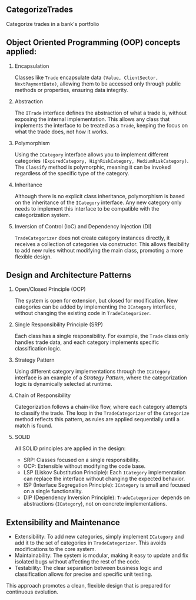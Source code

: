 ## CategorizeTrades
Categorize trades in a bank's portfolio

## Object Oriented Programming (OOP) concepts applied:
1. Encapsulation

   Classes like `Trade` encapsulate data `(Value, ClientSector, NextPaymentDate)`, allowing them to be accessed only through public methods or properties, ensuring data integrity.

2. Abstraction
   
   The `ITrade` interface defines the abstraction of what a trade is, without exposing the internal implementation. This allows any class that implements the interface to be treated as a `Trade`, keeping the focus on what the trade does, not how it works.

3. Polymorphism
   
   Using the `ICategory` interface allows you to implement different categories `(ExpiredCategory, HighRiskCategory, MediumRiskCategory)`. The `Classify` method is polymorphic, meaning it can be invoked regardless of the specific type of the category.

4. Inheritance
   
   Although there is no explicit class inheritance, polymorphism is based on the inheritance of the `ICategory` interface. Any new category only needs to implement this interface to be compatible with the categorization system.

5. Inversion of Control (IoC) and Dependency Injection (DI)
    
   `TradeCategorizer` does not create category instances directly, it receives a collection of categories via constructor. This allows flexibility to add new rules without modifying the main class, promoting a more flexible design.

## Design and Architecture Patterns

1. Open/Closed Principle (OCP)
   
   The system is open for extension, but closed for modification. New categories can be added by implementing the `ICategory` interface, without changing the existing code in `TradeCategorizer`.

2. Single Responsibility Principle (SRP)
   
   Each class has a single responsibility. For example, the `Trade` class only handles trade data, and each category implements specific classification logic.

3. Strategy Pattern
   
   Using different category implementations through the `ICategory` interface is an example of a *Strategy Pattern*, where the categorization logic is dynamically selected at runtime.

4. Chain of Responsibility
   
   Categorization follows a chain-like flow, where each category attempts to classify the trade. The loop in the `TradeCategorizer` of the `Categorize` method reflects this pattern, as rules are applied sequentially until a match is found.

5. SOLID
   
   All SOLID principles are applied in the design:

   - SRP: Classes focused on a single responsibility.
   - OCP: Extensible without modifying the code base.
   - LSP (Liskov Substitution Principle): Each `ICategory` implementation can replace the interface without changing the expected behavior.
   - ISP (Interface Segregation Principle): `ICategory` is small and focused on a single functionality.
   - DIP (Dependency Inversion Principle): `TradeCategorizer` depends on abstractions (`ICategory`), not on concrete implementations.
  
## Extensibility and Maintenance

- Extensibility: To add new categories, simply implement `ICategory` and add it to the set of categories in `TradeCategorizer`. This avoids modifications to the core system.
- Maintainability: The system is modular, making it easy to update and fix isolated bugs without affecting the rest of the code.
- Testability: The clear separation between business logic and classification allows for precise and specific unit testing.
  
This approach promotes a clean, flexible design that is prepared for continuous evolution.
